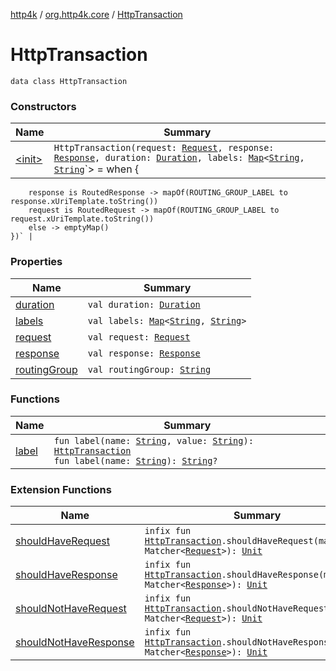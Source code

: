 [http4k](../../index.md) / [org.http4k.core](../index.md) / [HttpTransaction](./index.md)

# HttpTransaction

`data class HttpTransaction`

### Constructors

| Name | Summary |
|---|---|
| [&lt;init&gt;](-init-.md) | `HttpTransaction(request: `[`Request`](../-request/index.md)`, response: `[`Response`](../-response/index.md)`, duration: `[`Duration`](https://docs.oracle.com/javase/9/docs/api/java/time/Duration.html)`, labels: `[`Map`](https://kotlinlang.org/api/latest/jvm/stdlib/kotlin.collections/-map/index.html)`<`[`String`](https://kotlinlang.org/api/latest/jvm/stdlib/kotlin/-string/index.html)`, `[`String`](https://kotlinlang.org/api/latest/jvm/stdlib/kotlin/-string/index.html)`> = when {
        response is RoutedResponse -> mapOf(ROUTING_GROUP_LABEL to response.xUriTemplate.toString())
        request is RoutedRequest -> mapOf(ROUTING_GROUP_LABEL to request.xUriTemplate.toString())
        else -> emptyMap()
    })` |

### Properties

| Name | Summary |
|---|---|
| [duration](duration.md) | `val duration: `[`Duration`](https://docs.oracle.com/javase/9/docs/api/java/time/Duration.html) |
| [labels](labels.md) | `val labels: `[`Map`](https://kotlinlang.org/api/latest/jvm/stdlib/kotlin.collections/-map/index.html)`<`[`String`](https://kotlinlang.org/api/latest/jvm/stdlib/kotlin/-string/index.html)`, `[`String`](https://kotlinlang.org/api/latest/jvm/stdlib/kotlin/-string/index.html)`>` |
| [request](request.md) | `val request: `[`Request`](../-request/index.md) |
| [response](response.md) | `val response: `[`Response`](../-response/index.md) |
| [routingGroup](routing-group.md) | `val routingGroup: `[`String`](https://kotlinlang.org/api/latest/jvm/stdlib/kotlin/-string/index.html) |

### Functions

| Name | Summary |
|---|---|
| [label](label.md) | `fun label(name: `[`String`](https://kotlinlang.org/api/latest/jvm/stdlib/kotlin/-string/index.html)`, value: `[`String`](https://kotlinlang.org/api/latest/jvm/stdlib/kotlin/-string/index.html)`): `[`HttpTransaction`](./index.md)<br>`fun label(name: `[`String`](https://kotlinlang.org/api/latest/jvm/stdlib/kotlin/-string/index.html)`): `[`String`](https://kotlinlang.org/api/latest/jvm/stdlib/kotlin/-string/index.html)`?` |

### Extension Functions

| Name | Summary |
|---|---|
| [shouldHaveRequest](../../org.http4k.kotest/should-have-request.md) | `infix fun `[`HttpTransaction`](./index.md)`.shouldHaveRequest(match: Matcher<`[`Request`](../-request/index.md)`>): `[`Unit`](https://kotlinlang.org/api/latest/jvm/stdlib/kotlin/-unit/index.html) |
| [shouldHaveResponse](../../org.http4k.kotest/should-have-response.md) | `infix fun `[`HttpTransaction`](./index.md)`.shouldHaveResponse(match: Matcher<`[`Response`](../-response/index.md)`>): `[`Unit`](https://kotlinlang.org/api/latest/jvm/stdlib/kotlin/-unit/index.html) |
| [shouldNotHaveRequest](../../org.http4k.kotest/should-not-have-request.md) | `infix fun `[`HttpTransaction`](./index.md)`.shouldNotHaveRequest(match: Matcher<`[`Request`](../-request/index.md)`>): `[`Unit`](https://kotlinlang.org/api/latest/jvm/stdlib/kotlin/-unit/index.html) |
| [shouldNotHaveResponse](../../org.http4k.kotest/should-not-have-response.md) | `infix fun `[`HttpTransaction`](./index.md)`.shouldNotHaveResponse(match: Matcher<`[`Response`](../-response/index.md)`>): `[`Unit`](https://kotlinlang.org/api/latest/jvm/stdlib/kotlin/-unit/index.html) |
